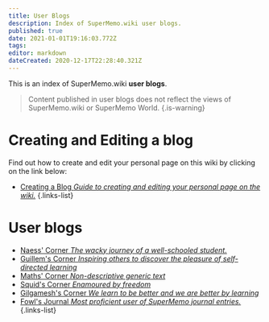 ```yaml
---
title: User Blogs
description: Index of SuperMemo.wiki user blogs.
published: true
date: 2021-01-01T19:16:03.772Z
tags: 
editor: markdown
dateCreated: 2020-12-17T22:28:40.321Z
---
```


This is an index of SuperMemo.wiki **user blogs**.

> Content published in user blogs does not reflect the views of SuperMemo.wiki or SuperMemo World.
{.is-warning}

# Creating and Editing a blog

Find out how to create and edit your personal page on this wiki by clicking on the link below:

- [<span class="mdi mdi-playlist-edit mr-1"></span> Creating a Blog *Guide to creating and editing your personal page on the wiki.*](/blogs/creating-a-blog)
{.links-list}

# User blogs

<!-- - [<span style="color: black;" class="mdi mdi-message-arrow-right-outline mr-1"></span> Alexis' Man Cave *Work in progress.*](https://alexis.supermemo.wiki/) -->
- [<span style="color: black;" class="mdi mdi-message-arrow-right-outline mr-1"></span> Naess' Corner *The wacky journey of a well-schooled student.*](https://naess.supermemo.wiki/)
- [<span style="color: black;" class="mdi mdi-message-arrow-right-outline mr-1"></span> Guillem's Corner *Inspiring others to discover the pleasure of self-directed learning*](https://guillem.supermemo.wiki)
- [<span style="color: black;" class="mdi mdi-message-arrow-right-outline mr-1"></span> Maths' Corner *Non-descriptive generic text*](https://maths.supermemo.wiki)
- [<span style="color: black;" class="mdi mdi-message-arrow-right-outline mr-1"></span> Squid's Corner *Enamoured by freedom*](https://squid.supermemo.wiki)
- [<span style="color: black;" class="mdi mdi-message-arrow-right-outline mr-1"></span> Gilgamesh's Corner *We learn to be better and we are better by learning*](https://gilgamesh.supermemo.wiki)
- [<span style="color: black;" class="mdi mdi-message-arrow-right-outline mr-1"></span> Fowl's Journal *Most proficient user of SuperMemo journal entries.*](https://www.supermemo.wiki/en/blogs/fowls-journal)
{.links-list}